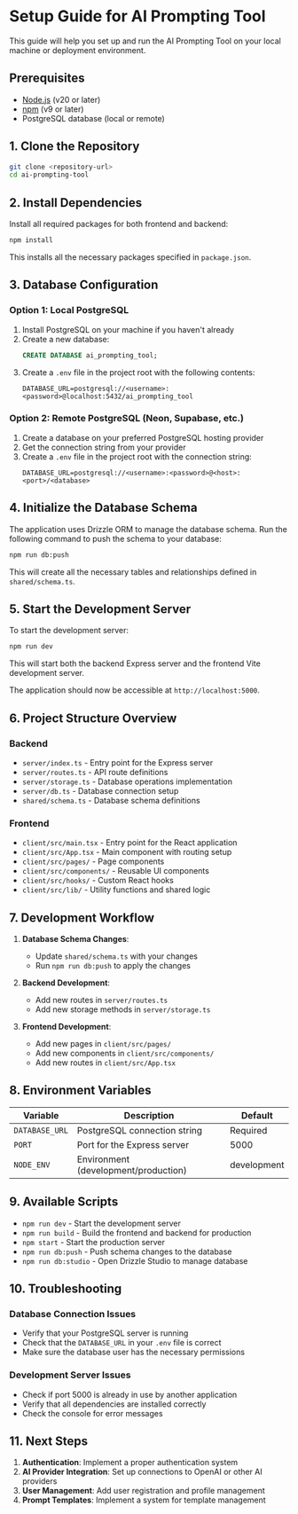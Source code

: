 # Setup Guide for AI Prompting Tool

This guide will help you set up and run the AI Prompting Tool on your local machine or deployment environment.

## Prerequisites

- [Node.js](https://nodejs.org/) (v20 or later)
- [npm](https://www.npmjs.com/) (v9 or later)
- PostgreSQL database (local or remote)

## 1. Clone the Repository

```bash
git clone <repository-url>
cd ai-prompting-tool
```

## 2. Install Dependencies

Install all required packages for both frontend and backend:

```bash
npm install
```

This installs all the necessary packages specified in `package.json`.

## 3. Database Configuration

### Option 1: Local PostgreSQL

1. Install PostgreSQL on your machine if you haven't already
2. Create a new database:
   ```sql
   CREATE DATABASE ai_prompting_tool;
   ```
3. Create a `.env` file in the project root with the following contents:
   ```
   DATABASE_URL=postgresql://<username>:<password>@localhost:5432/ai_prompting_tool
   ```

### Option 2: Remote PostgreSQL (Neon, Supabase, etc.)

1. Create a database on your preferred PostgreSQL hosting provider
2. Get the connection string from your provider
3. Create a `.env` file in the project root with the connection string:
   ```
   DATABASE_URL=postgresql://<username>:<password>@<host>:<port>/<database>
   ```

## 4. Initialize the Database Schema

The application uses Drizzle ORM to manage the database schema. Run the following command to push the schema to your database:

```bash
npm run db:push
```

This will create all the necessary tables and relationships defined in `shared/schema.ts`.

## 5. Start the Development Server

To start the development server:

```bash
npm run dev
```

This will start both the backend Express server and the frontend Vite development server.

The application should now be accessible at `http://localhost:5000`.

## 6. Project Structure Overview

### Backend

- `server/index.ts` - Entry point for the Express server
- `server/routes.ts` - API route definitions
- `server/storage.ts` - Database operations implementation
- `server/db.ts` - Database connection setup
- `shared/schema.ts` - Database schema definitions

### Frontend

- `client/src/main.tsx` - Entry point for the React application
- `client/src/App.tsx` - Main component with routing setup
- `client/src/pages/` - Page components
- `client/src/components/` - Reusable UI components
- `client/src/hooks/` - Custom React hooks
- `client/src/lib/` - Utility functions and shared logic

## 7. Development Workflow

1. **Database Schema Changes**:
   - Update `shared/schema.ts` with your changes
   - Run `npm run db:push` to apply the changes

2. **Backend Development**:
   - Add new routes in `server/routes.ts`
   - Add new storage methods in `server/storage.ts`

3. **Frontend Development**:
   - Add new pages in `client/src/pages/`
   - Add new components in `client/src/components/`
   - Add new routes in `client/src/App.tsx`

## 8. Environment Variables

| Variable | Description | Default |
|----------|-------------|---------|
| `DATABASE_URL` | PostgreSQL connection string | Required |
| `PORT` | Port for the Express server | 5000 |
| `NODE_ENV` | Environment (development/production) | development |

## 9. Available Scripts

- `npm run dev` - Start the development server
- `npm run build` - Build the frontend and backend for production
- `npm start` - Start the production server
- `npm run db:push` - Push schema changes to the database
- `npm run db:studio` - Open Drizzle Studio to manage database

## 10. Troubleshooting

### Database Connection Issues

- Verify that your PostgreSQL server is running
- Check that the `DATABASE_URL` in your `.env` file is correct
- Make sure the database user has the necessary permissions

### Development Server Issues

- Check if port 5000 is already in use by another application
- Verify that all dependencies are installed correctly
- Check the console for error messages

## 11. Next Steps

1. **Authentication**: Implement a proper authentication system
2. **AI Provider Integration**: Set up connections to OpenAI or other AI providers
3. **User Management**: Add user registration and profile management
4. **Prompt Templates**: Implement a system for template management